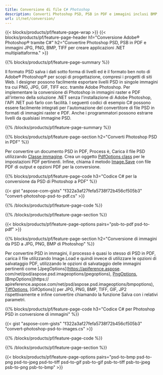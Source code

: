 ```yaml
---
title: Conversione di file C# Photoshop
description: Converti Photoshop PSD, PSB in PDF e immagini inclusi BMP, JPG, PNG, TIFF con poche righe di codice C# tramite la libreria .NET.
url: it/net/conversion/
---
```


{{< blocks/products/pf/feature-page-wrap >}}
{{< blocks/products/pf/feature-page-header h1="Conversione Adobe® Photoshop® tramite C#" h2="Convertire Photoshop PSD, PSB in PDF e immagini JPG, PNG, BMP, TIFF per creare applicazioni .NET multipiattaforma." >}}

{{% blocks/products/pf/feature-page-summary %}}

Il formato PSD salva i dati sotto forma di livelli ed è il formato ben noto di Adobe® Photoshop® per scopi di progettazione, compresi i progetti di siti Web. I designer possono facilmente esportare livelli PSD in singole immagini tra cui PNG, JPG, GIF, TIFF ecc. tramite Adobe Photoshop. Per implementare la conversione di Photoshop in immagini raster e PDF all'interno della soluzione .NET senza l'installazione di Adobe Photoshop, l'API .NET può farlo con facilità. I seguenti codici di esempio C# possono essere facilmente integrati per l'automazione del convertitore di file PSD in formati di immagini raster e PDF. Anche i programmatori possono estrarre livelli da qualsiasi immagine PSD.


{{% /blocks/products/pf/feature-page-summary  %}}

{{% blocks/products/pf/feature-page-section  h2="Converti Photoshop PSD in PDF" %}}

Per convertire un documento PSD in PDF, Process è, Carica il file PSD utilizzando [Classe immagine](https://apiference.aspose.com/net/psd/aspose.psd/image). Crea un oggetto [PdfOptions class](https://apiference.aspose.com/net/psd/aspose.psd.imageoptions/pdfoptions) per le impostazioni PDF pertinenti. Infine, chiama il metodo [Image.Save](https://apiference.aspose.com/net/psd/aspose.psd.image/save/methods/3) con file PDF di output e opzioni PDF per la conversione.

{{% blocks/products/pf/feature-page-code h3="Codice C# per la conversione da PSD di Photoshop a PDF" %}}

{{< gist "aspose-com-gists" "f322a3af27fefa5738f72b456cf505b3" "convert-photoshop-psd-to-pdf.cs" >}}

{{% /blocks/products/pf/feature-page-code  %}}

{{% /blocks/products/pf/feature-page-section %}}

{{< blocks/products/pf/feature-page-options pairs="psb-to-pdf psd-to-pdf" >}}

{{% blocks/products/pf/feature-page-section  h2="Conversione di immagini da PSD a JPG, PNG, BMP di Photoshop" %}}

Per convertire PSD in immagini, il processo è quasi lo stesso di PSD in PDF, carica il file utilizzando Image.Load e quindi invece di utilizzare le opzioni di salvataggio PDF, utilizzando le opzioni di salvataggio delle immagini pertinenti come [JpegOptions](https://apiference.aspose. com/net/psd/aspose.psd.imageoptions/jpegoptions), [PngOptions](https://apiference.aspose.com/net/psd/aspose.psd.imageoptions/pngoptions), [BmpOptions](https:// apireference.aspose.com/net/psd/aspose.psd.imageoptions/bmpoptions), [TiffOptions](https://apireference.aspose.com/net/psd/aspose.psd.imageoptions/tiffoptions), [GifOptions]( per JPG, PNG, BMP, TIFF, GIF, JP2 rispettivamente e infine convertire chiamando la funzione Salva con i relativi parametri.


{{% blocks/products/pf/feature-page-code h3="Codice C# per Photoshop PSD in conversione di immagini" %}}

{{< gist "aspose-com-gists" "f322a3af27fefa5738f72b456cf505b3" "convert-photoshop-psd-to-images.cs" >}}

{{% /blocks/products/pf/feature-page-code  %}}

{{% /blocks/products/pf/feature-page-section %}}

{{< blocks/products/pf/feature-page-options pairs="psd-to-bmp psd-to-png psd-to-jpeg psd-to-tiff psd-to-gif psb-to-gif psb-to-tiff psb-to-jpeg psb-to-png psb-to-bmp" >}}
